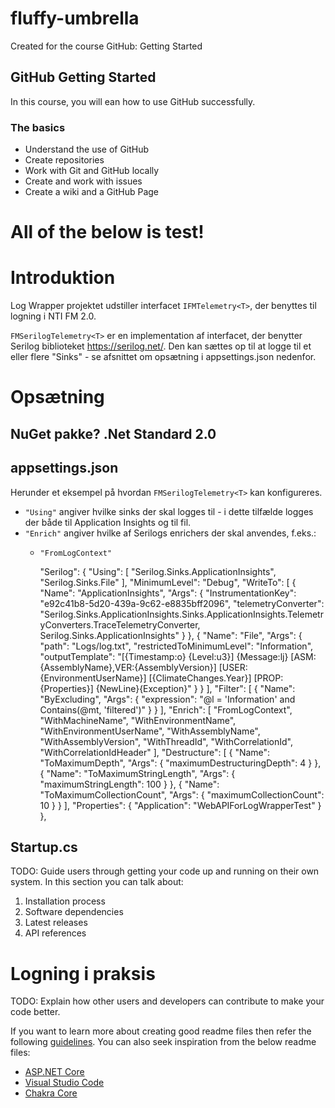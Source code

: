 # fluffy-umbrella
Created for the course GitHub: Getting Started

## GitHub Getting Started
In this course, you will ean how to use GitHub successfully.

### The basics
- Understand the use of GitHub
- Create repositories
- Work with Git and GitHub locally
- Create and work with issues
- Create a wiki and a GitHub Page



# All of the below is test!

# Introduktion

Log Wrapper projektet udstiller interfacet `IFMTelemetry<T>`, der benyttes til logning i NTI FM 2.0.

`FMSerilogTelemetry<T>` er en implementation af interfacet, der benytter Serilog biblioteket <https://serilog.net/>. Den kan sættes op til at logge til et eller flere "Sinks" - se afsnittet om opsætning i appsettings.json nedenfor.

# Opsætning

## NuGet pakke? .Net Standard 2.0

## appsettings.json

Herunder et eksempel på hvordan `FMSerilogTelemetry<T>` kan konfigureres.
* `"Using"` angiver hvilke sinks der skal logges til - i dette tilfælde logges der både til Application Insights og til fil.
* `"Enrich"` angiver hvilke af Serilogs enrichers der skal anvendes, f.eks.:
	* `"FromLogContext"`


	  "Serilog": {
		"Using": [ "Serilog.Sinks.ApplicationInsights", "Serilog.Sinks.File" ],
		"MinimumLevel": "Debug",
		"WriteTo": [
		  {
			"Name": "ApplicationInsights",
			"Args": {
			  "InstrumentationKey": "e92c41b8-5d20-439a-9c62-e8835bff2096",
			  "telemetryConverter": "Serilog.Sinks.ApplicationInsights.Sinks.ApplicationInsights.TelemetryConverters.TraceTelemetryConverter, Serilog.Sinks.ApplicationInsights"
			}
		  },
		  {
			"Name": "File",
			"Args": {
			  "path": "Logs/log.txt",
			  "restrictedToMinimumLevel": "Information",
			  "outputTemplate": "[{Timestamp:o} {Level:u3}] {Message:lj} [ASM:{AssemblyName},VER:{AssemblyVersion}] [USER:{EnvironmentUserName}] [{ClimateChanges.Year}] [PROP:{Properties}] {NewLine}{Exception}"
			}
		  }
		],
		"Filter": [
		  {
			"Name": "ByExcluding",
			"Args": {
			  "expression": "@l = 'Information' and Contains(@mt, 'filtered')"
			}
		  }
		],
		"Enrich": [ "FromLogContext", "WithMachineName", "WithEnvironmentName", "WithEnvironmentUserName", "WithAssemblyName", "WithAssemblyVersion", "WithThreadId", "WithCorrelationId", "WithCorrelationIdHeader" ],
		"Destructure": [
		  {
			"Name": "ToMaximumDepth",
			"Args": { "maximumDestructuringDepth": 4 }
		  },
		  {
			"Name": "ToMaximumStringLength",
			"Args": { "maximumStringLength": 100 }
		  },
		  {
			"Name": "ToMaximumCollectionCount",
			"Args": { "maximumCollectionCount": 10 }
		  }
		],
		"Properties": {
		  "Application": "WebAPIForLogWrapperTest"
		}
	  },


## Startup.cs

TODO: Guide users through getting your code up and running on their own system. In this section you can talk about:
1.	Installation process
2.	Software dependencies
3.	Latest releases
4.	API references

# Logning i praksis








TODO: Explain how other users and developers can contribute to make your code better. 

If you want to learn more about creating good readme files then refer the following [guidelines](https://docs.microsoft.com/en-us/azure/devops/repos/git/create-a-readme?view=azure-devops). You can also seek inspiration from the below readme files:
- [ASP.NET Core](https://github.com/aspnet/Home)
- [Visual Studio Code](https://github.com/Microsoft/vscode)
- [Chakra Core](https://github.com/Microsoft/ChakraCore)
